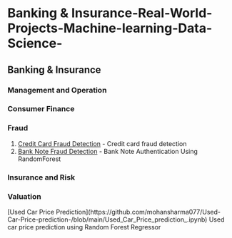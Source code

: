 # Banking & Insurance-Real-World-Projects-Machine-learning-Data-Science-

<h2>Banking & Insurance</h2>

<h3>Management and Operation</h3>


<h3>Consumer Finance</h3>


<h3>Fraud</h3>

1. [Credit Card Fraud Detection](https://github.com/mohansharma077/-Fraud-Detection-On-Credit-Card-Transactions) - Credit card fraud detection<br/>
2. [Bank Note Fraud Detection](https://github.com/mohansharma077/Bank-Note-Fraud-Detection-using-Random-Forest-Classifier) -  Bank Note Authentication Using RandomForest<br/>
<h3>Insurance and Risk</h3>




<h3>Valuation</h3>
[Used Car Price Prediction](https://github.com/mohansharma077/Used-Car-Price-prediction-/blob/main/Used_Car_Price_prediction_.ipynb) Used car price prediction using Random Forest Regressor<br/>
